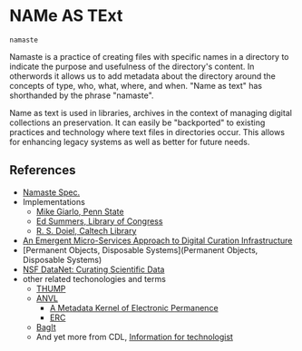 
# NAMe AS TExt

    namaste

Namaste is a practice of creating files with specific names
in a directory to indicate the purpose and usefulness of the
directory's content. In otherwords it allows us to add metadata
about the directory around the concepts of type, who, what, where, 
and when. "Name as text" has shorthanded by the phrase "namaste".

Name as text is used in libraries, archives in the context of 
managing digital collections an preservation. It can easily be 
"backported" to existing practices and technology where text files 
in directories occur. This allows for enhancing legacy systems as 
well as better for future needs.

## References

+ [Namaste Spec.](https://confluence.ucop.edu/display/Curation/Namaste)
+ Implementations
    + [Mike Giarlo, Penn State](http://github.com/mjgiarlo/namaste)
    + [Ed Summers, Library of Congress](http://github.com/edsu/namaste)
    + [R. S. Doiel, Caltech Library](http://github.com/caltechlibrary/namaste)
+ [An Emergent Micro-Services Approach to Digital Curation
Infrastructure](http://www.ijdc.net/index.php/ijdc/article/view/154)
+ [Permanent Objects, Disposable Systems](Permanent Objects, Disposable Systems)
+ [NSF DataNet: Curating Scientific Data](https://jscholarship.library.jhu.edu/bitstream/handle/1774.2/34022/or09_d1_ms.pdf)
+ other related techonologies and terms
    + [THUMP](https://datatracker.ietf.org/doc/draft-kunze-thump/)
    + [ANVL](https://confluence.ucop.edu/display/Curation/Anvl)
        + [A Metadata Kernel of Electronic Permanence](https://journals.tdl.org/jodi/index.php/jodi/article/view/43)
        + [ERC]()
    + [BagIt](https://confluence.ucop.edu/display/Curation/BagIt)
    + And yet more from CDL, [Information for technologist](https://www.cdlib.org/gateways/technology/)

